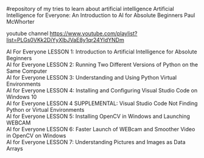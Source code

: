 #repository of my tries to learn about artificial intelligence
Artificial Intelligence for Everyone: An Introduction to AI for Absolute Beginners
Paul McWhorter

youtube channel
https://www.youtube.com/playlist?list=PLGs0VKk2DiYyXlbJVaE8y1qr24YldYNDm

AI For Everyone LESSON 1: Introduction to Artificial Intelligence for Absolute Beginners<br>
AI for Everyone LESSON 2: Running Two Different Versions of Python on the Same Computer<br>
AI for Everyone LESSON 3: Understanding and Using Python Virtual Environments<br>
AI for Everyone LESSON 4: Installing and Configuring Visual Studio Code on Windows 10<br>
AI for Everyone LESSON 4 SUPPLEMENTAL: Visual Studio Code Not Finding Python or Virtual Environments<br>
AI for Everyone LESSON 5: Installing OpenCV in Windows and Launching WEBCAM<br>
AI for Everyone LESSON 6: Faster Launch of WEBcam and Smoother Video in OpenCV on Windows<br>
AI for Everyone LESSON 7: Understanding Pictures and Images as Data Arrays<br>